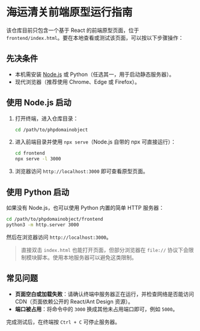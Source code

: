# 海运清关前端原型运行指南

该仓库目前只包含一个基于 React 的前端原型页面，位于 `frontend/index.html`。要在本地查看或测试该页面，可以按以下步骤操作：

## 先决条件
- 本机需安装 [Node.js](https://nodejs.org/) 或 Python（任选其一，用于启动静态服务器）。
- 现代浏览器（推荐使用 Chrome、Edge 或 Firefox）。

## 使用 Node.js 启动
1. 打开终端，进入仓库目录：
   ```bash
   cd /path/to/phpdomainobject
   ```
2. 进入前端目录并使用 `npx serve`（Node.js 自带的 npx 可直接运行）：
   ```bash
   cd frontend
   npx serve -l 3000
   ```
3. 浏览器访问 `http://localhost:3000` 即可查看原型页面。

## 使用 Python 启动
如果没有 Node.js，也可以使用 Python 内置的简单 HTTP 服务器：

```bash
cd /path/to/phpdomainobject/frontend
python3 -m http.server 3000
```

然后在浏览器访问 `http://localhost:3000`。

> 直接双击 `index.html` 也能打开页面，但部分浏览器在 `file://` 协议下会限制模块脚本。使用本地服务器可以避免这类限制。

## 常见问题
- **页面空白或加载失败**：请确认终端中服务器正在运行，并检查网络是否能访问 CDN（页面依赖公开的 React/Ant Design 资源）。
- **端口被占用**：将命令中的 `3000` 换成其他未占用端口即可，例如 `5000`。

完成测试后，在终端按 `Ctrl + C` 可停止服务器。
